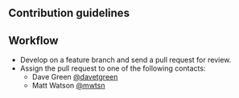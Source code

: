 ## Contribution guidelines ##

## Workflow ##

* Develop on a feature branch and send a pull request for review.
* Assign the pull request to one of the following contacts:
    * Dave Green [@davetgreen](https://github.com/@davetgreen)
    * Matt Watson [@mwtsn](https://github.com/@mwtsn)
